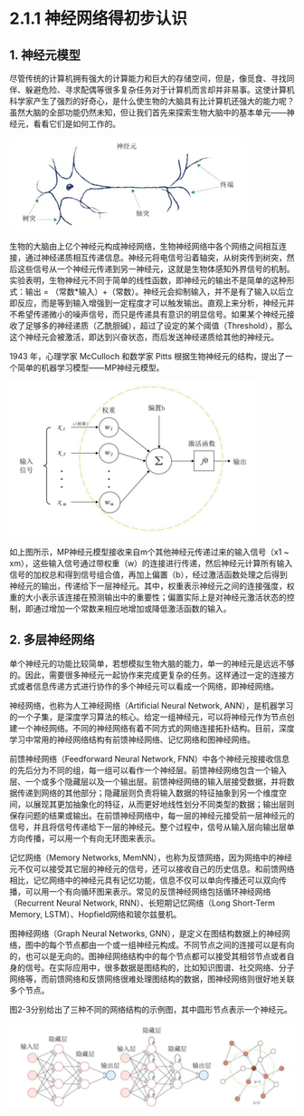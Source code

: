 # 2.1.1 神经网络得初步认识

## 1. 神经元模型

尽管传统的计算机拥有强大的计算能力和巨大的存储空间，但是，像觅食、寻找同伴、躲避危险、寻求配偶等很多复杂任务对于计算机而言却并非易事。这使计算机科学家产生了强烈的好奇心，是什么使生物的大脑具有比计算机还强大的能力呢？虽然大脑的全部功能仍然未知，但让我们首先来探索生物大脑中的基本单元——神经元，看看它们是如何工作的。

![图 2-1 神经元结构图](../../_static/2/2.1/2-1.png)

生物的大脑由上亿个神经元构成神经网络，生物神经网络中各个网络之间相互连接，通过神经递质相互传递信息。神经元将电信号沿着轴突，从树突传到树突，然后这些信号从一个神经元传递到另一神经元，这就是生物体感知外界信号的机制。实验表明，生物神经元不同于简单的线性函数，即神经元的输出不是简单的这种形式：输出 = （常数*输入）+（常数）。神经元会抑制输入，并不是有了输入以后立即反应，而是等到输入增强到一定程度才可以触发输出。直观上来分析，神经元并不希望传递微小的噪声信号，而只是传递具有意识的明显信号。如果某个神经元接收了足够多的神经递质（乙酰胆碱），超过了设定的某个阈值（Threshold），那么这个神经元会被激活，即达到兴奋状态，而后发送神经递质给其他的神经元。

1943 年，心理学家 McCulloch 和数学家 Pitts 根据生物神经元的结构，提出了一个简单的机器学习模型——MP神经元模型。

![图 2-2 MP神经元模型](../../_static/2/2.1/2-2.png)

如上图所示，MP神经元模型接收来自m个其他神经元传递过来的输入信号（x1 ~ xm），这些输入信号通过带权重（w）的连接进行传递，然后神经元计算所有输入信号的加权总和得到信号组合值，再加上偏置（b），经过激活函数处理之后得到神经元的输出，传递给下一层神经元。其中，权重表示神经元之间的连接强度，权重的大小表示该连接在预测输出中的重要性；偏置实际上是对神经元激活状态的控制，即通过增加一个常数来相应地增加或降低激活函数的输入。

## 2. 多层神经网络

单个神经元的功能比较简单，若想模拟生物大脑的能力，单一的神经元是远远不够的。因此，需要很多神经元一起协作来完成更复杂的任务。这样通过一定的连接方式或者信息传递方式进行协作的多个神经元可以看成一个网络，即神经网络。

神经网络，也称为人工神经网络（Artificial Neural Network, ANN），是机器学习的一个子集，是深度学习算法的核心。给定一组神经元，可以将神经元作为节点创建一个神经网络。不同的神经网络有着不同方式的网络连接拓扑结构。目前，深度学习中常用的神经网络结构有前馈神经网络、记忆网络和图神经网络。

前馈神经网络（Feedforward Neural Network, FNN）中各个神经元按接收信息的先后分为不同的组，每一组可以看作一个神经层。前馈神经网络包含一个输入层、一个或多个隐藏层以及一个输出层。前馈神经网络的输入层接受数据，并将数据传递到网络的其他部分；隐藏层则负责将输入数据的特征抽象到另一个维度空间，以展现其更加抽象化的特征，从而更好地线性划分不同类型的数据；输出层则保存问题的结果或输出。在前馈神经网络中，每一层的神经元接受前一层神经元的信号，并且将信号传递给下一层的神经元。整个过程中，信号从输入层向输出层单方向传播，可以用一个有向无环图来表示。

记忆网络（Memory Networks, MemNN），也称为反馈网络，因为网络中的神经元不仅可以接受其它层的神经元的信号，还可以接收自己的历史信息。和前馈网络相比，记忆网络中的神经元具有记忆功能，信息不仅可以单向传播还可以双向传播，可以用一个有向循环图来表示。常见的反馈神经网络包括循环神经网络（Recurrent Neural Network, RNN）、长短期记忆网络（Long Short-Term Memory, LSTM）、Hopfield网络和玻尔兹曼机。

图神经网络（Graph Neural Networks, GNN），是定义在图结构数据上的神经网络，图中的每个节点都由一个或一组神经元构成。不同节点之间的连接可以是有向的，也可以是无向的。图神经网络结构中的每个节点都可以接受其相邻节点或者自身的信号。在实际应用中，很多数据是图结构的，比如知识图谱、社交网络、分子网络等，而前馈网络和反馈网络很难处理图结构的数据，图神经网络则很好地关联多个节点。

图2-3分别给出了三种不同的网络结构的示例图，其中圆形节点表示一个神经元。

![图 2-3 不同结构得神经网络](../../_static/2/2.1/2-3.png)
